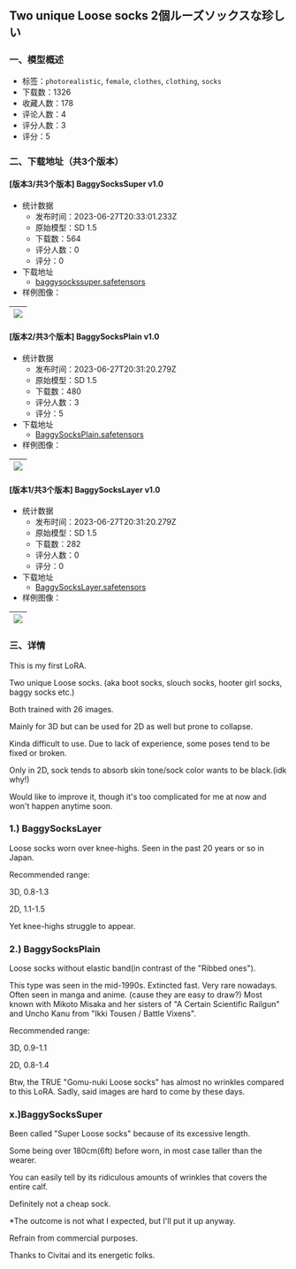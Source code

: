 ## Two unique Loose socks 2個ルーズソックスな珍しい
### 一、模型概述

- 标签：`photorealistic`, `female`, `clothes`, `clothing`, `socks`
- 下载数：1326
- 收藏人数：178
- 评论人数：4
- 评分人数：3
- 评分：5

### 二、下载地址（共3个版本）

#### [版本3/共3个版本] BaggySocksSuper v1.0

- 统计数据
  - 发布时间：2023-06-27T20:33:01.233Z
  - 原始模型：SD 1.5
  - 下载数：564
  - 评分人数：0
  - 评分：0
- 下载地址
  - [baggysockssuper.safetensors](https://civitai.com/api/download/models/105447)
- 样例图像：

| <img src="https://image.civitai.com/xG1nkqKTMzGDvpLrqFT7WA/59db2bb8-9fa9-4547-a8ba-cec9dcf766ce/width=450/1313118.jpeg" /> |
| ---- |

#### [版本2/共3个版本] BaggySocksPlain v1.0

- 统计数据
  - 发布时间：2023-06-27T20:31:20.279Z
  - 原始模型：SD 1.5
  - 下载数：480
  - 评分人数：3
  - 评分：5
- 下载地址
  - [BaggySocksPlain.safetensors](https://civitai.com/api/download/models/101766)
- 样例图像：

| <img src="https://image.civitai.com/xG1nkqKTMzGDvpLrqFT7WA/f81e0338-9025-4f76-a286-80a78bbfc856/width=450/1247622.jpeg" /> |
| ---- |

#### [版本1/共3个版本] BaggySocksLayer v1.0

- 统计数据
  - 发布时间：2023-06-27T20:31:20.279Z
  - 原始模型：SD 1.5
  - 下载数：282
  - 评分人数：0
  - 评分：0
- 下载地址
  - [BaggySocksLayer.safetensors](https://civitai.com/api/download/models/101762)
- 样例图像：

| <img src="https://image.civitai.com/xG1nkqKTMzGDvpLrqFT7WA/54a3fa35-bf7d-4743-a684-7564d50fc2d6/width=450/1247549.jpeg" /> |
| ---- |


### 三、详情
<p>This is my first LoRA.</p><p></p><p>Two unique Loose socks. (aka boot socks, slouch socks, hooter girl socks, baggy socks etc.)</p><p>Both trained with 26 images.</p><p></p><p>Mainly for 3D but can be used for 2D as well but prone to collapse.</p><p>Kinda difficult to use. Due to lack of experience, some poses tend to be fixed or broken.</p><p>Only in 2D, sock tends to absorb skin tone/sock color wants to be black.(idk why!)</p><p>Would like to improve it, though it's too complicated for me at now and won't happen anytime soon.</p><p></p><p></p><h3 id="heading-12">1.) BaggySocksLayer</h3><p>Loose socks worn over knee-highs. Seen in the past 20 years or so in Japan.</p><p></p><p>Recommended range:</p><p>3D, 0.8-1.3</p><p>2D, 1.1-1.5</p><p></p><p>Yet knee-highs struggle to appear.</p><p></p><p></p><h3 id="heading-13">2.) BaggySocksPlain</h3><p>Loose socks without elastic band(in contrast of the "Ribbed ones").</p><p>This type was seen in the mid-1990s. Extincted fast. Very rare nowadays. Often seen in manga and anime. (cause they are easy to draw?) Most known with Mikoto Misaka and her sisters of "A Certain Scientific Railgun" and Uncho Kanu from "Ikki Tousen / Battle Vixens".</p><p></p><p>Recommended range:</p><p>3D, 0.9-1.1</p><p>2D, 0.8-1.4</p><p></p><p>Btw, the TRUE "Gomu-nuki Loose socks" has almost no wrinkles compared to this LoRA. Sadly, said images are hard to come by these days.</p><p></p><h3 id="heading-13">x.)BaggySocksSuper</h3><p>Been called "Super Loose socks" because of its excessive length.</p><p>Some being over 180cm(6ft) before worn, in most case taller than the wearer.</p><p>You can easily tell by its ridiculous amounts of wrinkles that covers the entire calf.</p><p>Definitely not a cheap sock.</p><p>*The outcome is not what I expected, but I'll put it up anyway.</p><p></p><p></p><p>Refrain from commercial purposes.</p><p>Thanks to Civitai and its energetic folks.</p><p></p>